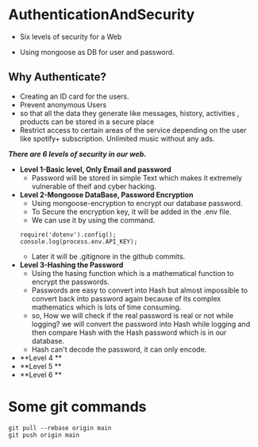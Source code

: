 # AuthenticationAndSecurity
- Six levels of security for a Web

- Using mongoose as DB for user and password.

## Why Authenticate?
- Creating an ID card for the users.
- Prevent anonymous Users 
- so that all the data they generate like messages, history, activities , products can be stored in a secure place
- Restrict access to certain areas of the service depending on the user like spotify+ subscription. Unlimited music without any ads.

***There are 6 levels of security in our web.***
- **Level 1-Basic level, Only Email and password**
   - Password will be stored in simple Text which makes it extremely vulnerable of theif and cyber hacking.
- **Level 2-Mongoose DataBase, Password Encryption**
   - Using mongoose-encryption to encrypt our database password.
   - To Secure the encryption key, it will be added in the .env file.
   - We can use it by using the command.
    ```
    require('dotenv').config();
    console.log(process.env.API_KEY);
    ```
   - Later it will be .gitignore in the github commits.
- **Level 3-Hashing the Password**
   - Using the hasing function which is a mathematical function to encrypt the passwords. 
   - Passwords are easy to convert into Hash but almost impossible to convert back into password again because of its complex mathematics which is lots of time consuming.
   - so, How we will check if the real password is real or not while logging? we will convert the password into Hash while logging and then compare Hash with the Hash password which is in our database.
   - Hash can't decode the password, it can only encode.
- **Level 4 **
- **Level 5 **
- **Level 6 **
# Some git commands 
```
git pull --rebase origin main
git push origin main
```
